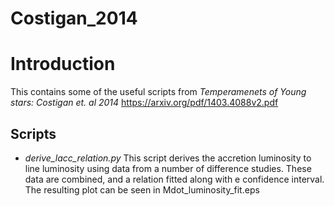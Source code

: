 # Costigan_2014

Introduction
=====================
This contains some of the useful scripts from *Temperamenets of Young stars: Costigan et. al 2014* 
https://arxiv.org/pdf/1403.4088v2.pdf

Scripts
-------------

- *derive_lacc_relation.py* This script derives the accretion luminosity to line luminosity using data from a number of difference studies. These data are combined, and a relation fitted along with e confidence interval. The resulting plot can be seen in Mdot_luminosity_fit.eps

